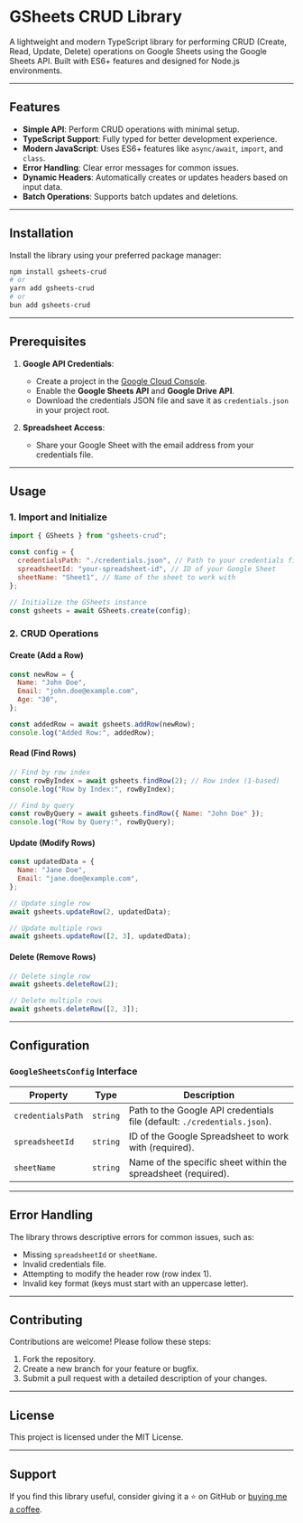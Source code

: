 # GSheets CRUD Library

A lightweight and modern TypeScript library for performing CRUD (Create, Read, Update, Delete) operations on Google Sheets using the Google Sheets API. Built with ES6+ features and designed for Node.js environments.

---

## Features

- **Simple API**: Perform CRUD operations with minimal setup.
- **TypeScript Support**: Fully typed for better development experience.
- **Modern JavaScript**: Uses ES6+ features like `async/await`, `import`, and `class`.
- **Error Handling**: Clear error messages for common issues.
- **Dynamic Headers**: Automatically creates or updates headers based on input data.
- **Batch Operations**: Supports batch updates and deletions.

---

## Installation

Install the library using your preferred package manager:

```bash
npm install gsheets-crud
# or
yarn add gsheets-crud
# or
bun add gsheets-crud
```

---

## Prerequisites

1. **Google API Credentials**:
   - Create a project in the [Google Cloud Console](https://console.cloud.google.com/).
   - Enable the **Google Sheets API** and **Google Drive API**.
   - Download the credentials JSON file and save it as `credentials.json` in your project root.

2. **Spreadsheet Access**:
   - Share your Google Sheet with the email address from your credentials file.

---

## Usage

### 1. Import and Initialize

```javascript
import { GSheets } from "gsheets-crud";

const config = {
  credentialsPath: "./credentials.json", // Path to your credentials file
  spreadsheetId: "your-spreadsheet-id", // ID of your Google Sheet
  sheetName: "Sheet1", // Name of the sheet to work with
};

// Initialize the GSheets instance
const gsheets = await GSheets.create(config);
```

### 2. CRUD Operations

#### **Create (Add a Row)**

```javascript
const newRow = {
  Name: "John Doe",
  Email: "john.doe@example.com",
  Age: "30",
};

const addedRow = await gsheets.addRow(newRow);
console.log("Added Row:", addedRow);
```

#### **Read (Find Rows)**

```javascript
// Find by row index
const rowByIndex = await gsheets.findRow(2); // Row index (1-based)
console.log("Row by Index:", rowByIndex);

// Find by query
const rowByQuery = await gsheets.findRow({ Name: "John Doe" });
console.log("Row by Query:", rowByQuery);
```

#### **Update (Modify Rows)**

```javascript
const updatedData = {
  Name: "Jane Doe",
  Email: "jane.doe@example.com",
};

// Update single row
await gsheets.updateRow(2, updatedData);

// Update multiple rows
await gsheets.updateRow([2, 3], updatedData);
```

#### **Delete (Remove Rows)**

```javascript
// Delete single row
await gsheets.deleteRow(2);

// Delete multiple rows
await gsheets.deleteRow([2, 3]);
```

---

## Configuration

### `GoogleSheetsConfig` Interface

| Property          | Type     | Description                                                                 |
|-------------------|----------|-----------------------------------------------------------------------------|
| `credentialsPath` | `string` | Path to the Google API credentials file (default: `./credentials.json`).    |
| `spreadsheetId`   | `string` | ID of the Google Spreadsheet to work with (required).                       |
| `sheetName`       | `string` | Name of the specific sheet within the spreadsheet (required).               |

---

## Error Handling

The library throws descriptive errors for common issues, such as:

- Missing `spreadsheetId` or `sheetName`.
- Invalid credentials file.
- Attempting to modify the header row (row index 1).
- Invalid key format (keys must start with an uppercase letter).

---

## Contributing

Contributions are welcome! Please follow these steps:

1. Fork the repository.
2. Create a new branch for your feature or bugfix.
3. Submit a pull request with a detailed description of your changes.

---

## License

This project is licensed under the MIT License.

---

## Support

If you find this library useful, consider giving it a ⭐️ on GitHub or [buying me a coffee](https://www.buymeacoffee.com/rstupa).
